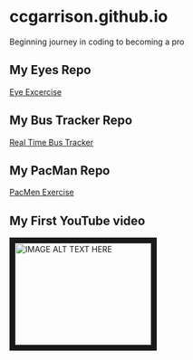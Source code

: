# ccgarrison.github.io
Beginning journey in coding to becoming a pro
## My Eyes Repo
<a href = "http://ccgarrison.github.io/Eyes" color: green> Eye Excercise</a>
## My Bus Tracker Repo
<a href = "http://ccgarrison.github.io/BusTrac"> Real Time Bus Tracker</a>
## My PacMan Repo
<a href = "http://ccgarrison.github.io/PacMan"> PacMen Exercise</a>
## My First YouTube video
<a href="http://www.youtube.com/watch?feature=player_embedded&v=https://youtu.be/tphqLfwlQn4
" target="_blank"><img src="http://img.youtube.com/vi/YOUTUBE_VIDEO_ID_HERE/0.jpg" 
alt="IMAGE ALT TEXT HERE" width="240" height="180" border="10" /></a>
